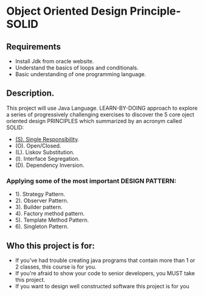 # Object Oriented Design Principle-SOLID
## Requirements
* Install Jdk from oracle website.
* Understand the basics of loops and conditionals.
* Basic understanding of one programming language.
## Description.
This project will use Java Language. LEARN-BY-DOING approach to explore a series of progressively challenging exercises to discover the 5 core oject oriented design PRINCIPLES which summarized by an acronym called SOLID:
* [(S). Single Responsibility](#https://github.com/anhviet8745/Object-Oriented-Design-Principle-SOLID/tree/master/src/com/avp/srp).
* (O). Open/Closed.
* (L). Liskov Substitution.
* (l). Interface Segregation.
* (D). Dependency Inversion.
### Applying some of the most important DESIGN PATTERN:
* 1). Strategy Pattern.
* 2). Observer Pattern.
* 3). Builder pattern.
* 4). Factory method pattern.
* 5). Template Method Pattern.
* 6). Singleton Pattern.
## Who this project is for:
* If you've had trouble creating java programs that contain more than 1 or 2 classes, this course is for you.
* If you're afraid to show your code to senior developers, you MUST take this project.
* If you want to design well constructed software this project is for you
